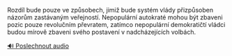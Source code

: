 
Rozdíl bude pouze ve způsobech, jimiž bude systém vlády přizpůsoben názorům zastávaným veřejností. Nepopulární autokraté mohou být zbaveni pozic pouze revolučním převratem, zatímco nepopulární demokratičtí vládci budou mírově zbaveni svého postavení v nadcházejících volbách.

[🔊 Poslechnout audio](/data/7-paragraphs/audio/chapter_168/para_007-Rozdl-bude-pouze-ve-zpsobech-jimi-bude-systm.mp3)
